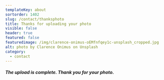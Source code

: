 ```yaml
---
templateKey: about
sortorder: 1402
slug: /contact/thanksphoto
title: Thanks for uploading your photo
visible: false
header: true
featured: false
featuredimage: /img/clarence-onimus-oEMfnfqey1c-unsplash_cropped.jpg
alt: photo by Clarence Onimus on Unsplash
category:
  - contact
---
```

##### The upload is complete. Thank you for your photo.  ######

